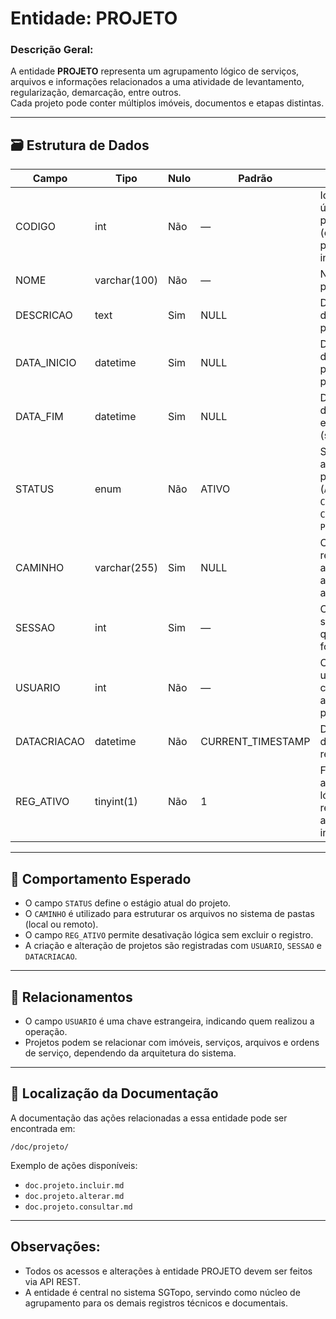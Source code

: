 # Entidade: PROJETO

### Descrição Geral:
A entidade **PROJETO** representa um agrupamento lógico de serviços, arquivos e informações relacionados a uma atividade de levantamento, regularização, demarcação, entre outros.  
Cada projeto pode conter múltiplos imóveis, documentos e etapas distintas.

---

## 🗃️ Estrutura de Dados

| Campo         | Tipo         | Nulo | Padrão     | Descrição                                                                 |
|---------------|--------------|------|------------|---------------------------------------------------------------------------|
| CODIGO        | int          | Não  | —          | Identificador único do projeto (chave primária, auto incremento)         |
| NOME          | varchar(100) | Não  | —          | Nome do projeto                                                           |
| DESCRICAO     | text         | Sim  | NULL       | Descrição detalhada do projeto                                           |
| DATA_INICIO   | datetime     | Sim  | NULL       | Data e hora de início planejado do projeto                               |
| DATA_FIM      | datetime     | Sim  | NULL       | Data e hora de encerramento (se aplicável)                               |
| STATUS        | enum         | Não  | ATIVO      | Situação atual do projeto (`ATIVO`, `CONCLUIDO`, `CANCELADO`, `PENDENTE`)|
| CAMINHO       | varchar(255) | Sim  | NULL       | Caminho relativo dos arquivos associados ao projeto                      |
| SESSAO        | int          | Sim  | —          | Código da sessão em que a ação foi realizada                             |
| USUARIO       | int          | Não  | —          | Código do usuário que criou ou alterou o projeto                         |
| DATACRIACAO   | datetime     | Não  | CURRENT_TIMESTAMP | Data e hora da criação do registro                                |
| REG_ATIVO     | tinyint(1)   | Não  | 1          | Flag de ativação lógica do registro (`1` = ativo, `0` = inativo)         |

---

## 🔄 Comportamento Esperado

- O campo `STATUS` define o estágio atual do projeto.
- O `CAMINHO` é utilizado para estruturar os arquivos no sistema de pastas (local ou remoto).
- O campo `REG_ATIVO` permite desativação lógica sem excluir o registro.
- A criação e alteração de projetos são registradas com `USUARIO`, `SESSAO` e `DATACRIACAO`.

---

## 🧩 Relacionamentos

- O campo `USUARIO` é uma chave estrangeira, indicando quem realizou a operação.
- Projetos podem se relacionar com imóveis, serviços, arquivos e ordens de serviço, dependendo da arquitetura do sistema.

---

## 📁 Localização da Documentação

A documentação das ações relacionadas a essa entidade pode ser encontrada em:

```
/doc/projeto/
```

Exemplo de ações disponíveis:

- `doc.projeto.incluir.md`
- `doc.projeto.alterar.md`
- `doc.projeto.consultar.md`

---

## Observações:

- Todos os acessos e alterações à entidade PROJETO devem ser feitos via API REST.
- A entidade é central no sistema SGTopo, servindo como núcleo de agrupamento para os demais registros técnicos e documentais.
